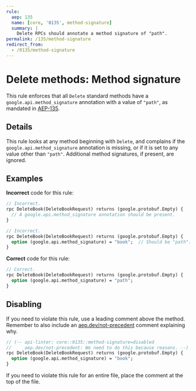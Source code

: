 ```yaml
---
rule:
  aep: 135
  name: [core, '0135', method-signature]
  summary: |
    Delete RPCs should annotate a method signature of "path".
permalink: /135/method-signature
redirect_from:
  - /0135/method-signature
---
```


# Delete methods: Method signature

This rule enforces that all `Delete` standard methods have a
`google.api.method_signature` annotation with a value of `"path"`, as mandated
in [AEP-135][].

## Details

This rule looks at any method beginning with `Delete`, and complains if the
`google.api.method_signature` annotation is missing, or if it is set to any
value other than `"path"`. Additional method signatures, if present, are
ignored.

## Examples

**Incorrect** code for this rule:

```proto
// Incorrect.
rpc DeleteBook(DeleteBookRequest) returns (google.protobuf.Empty) {
  // A google.api.method_signature annotation should be present.
}
```

```proto
// Incorrect.
rpc DeleteBook(DeleteBookRequest) returns (google.protobuf.Empty) {
  option (google.api.method_signature) = "book";  // Should be "path".
}
```

**Correct** code for this rule:

```proto
// Correct.
rpc DeleteBook(DeleteBookRequest) returns (google.protobuf.Empty) {
  option (google.api.method_signature) = "path";
}
```

## Disabling

If you need to violate this rule, use a leading comment above the method.
Remember to also include an [aep.dev/not-precedent][] comment explaining why.

```proto
// (-- api-linter: core::0135::method-signature=disabled
//     aep.dev/not-precedent: We need to do this because reasons. --)
rpc DeleteBook(DeleteBookRequest) returns (google.protobuf.Empty) {
  option (google.api.method_signature) = "book";
}
```

If you need to violate this rule for an entire file, place the comment at the
top of the file.

[aep-135]: https://aep.dev/135
[aep.dev/not-precedent]: https://aep.dev/not-precedent
